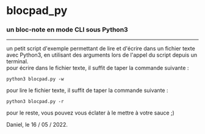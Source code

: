 # blocpad_py
### un bloc-note en mode CLI sous Python3
-----
un petit script d'exemple permettant de lire et d'écrire dans un fichier texte avec Python3, en utilisant des arguments lors de l'appel du script depuis un terminal.  
pour écrire dans le fichier texte, il suffit de taper la commande suivante :  

    python3 blocpad.py -w  

pour lire le fichier texte, il suffit de taper la commande suivante :  

    python3 blocpad.py -r  

pour le reste, vous pouvez vous éclater à le mettre à votre sauce ;)  

Daniel, le 16 / 05 / 2022.
